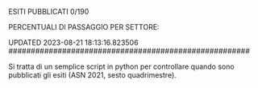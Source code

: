 ESITI PUBBLICATI 0/190 

PERCENTUALI DI PASSAGGIO PER SETTORE:

UPDATED 2023-08-21 18:13:16.823506
###################################################### 

Si tratta di un semplice script in python per controllare quando sono pubblicati gli esiti (ASN 2021, sesto quadrimestre).

